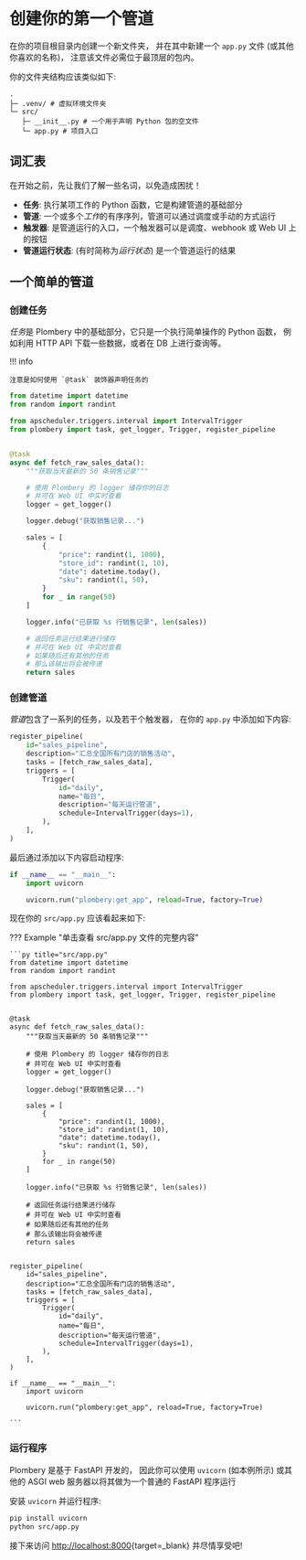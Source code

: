 # 创建你的第一个管道

在你的项目根目录内创建一个新文件夹，
并在其中新建一个 `app.py` 文件 (或其他你喜欢的名称)，
注意该文件必需位于最顶层的包内。

你的文件夹结构应该类似如下:

``` { .sh .no-copy }
.
├─ .venv/ # 虚拟环境文件夹
└─ src/
   ├─ __init__.py # 一个用于声明 Python 包的空文件
   └─ app.py # 项目入口
```

## 词汇表

在开始之前，先让我们了解一些名词，以免造成困扰！

* **任务**: 执行某项工作的 Python 函数，它是构建管道的基础部分
* **管道**: 一个或多个*工作*的有序序列，管道可以通过调度或手动的方式运行
* **触发器**: 是管道运行的入口，一个触发器可以是调度、webhook 或 Web UI 上的按钮
* **管道运行状态**: (有时简称为*运行状态*) 是一个管道运行的结果

## 一个简单的管道

### 创建任务

*任务*是 Plombery 中的基础部分，它只是一个执行简单操作的 Python 函数，
例如利用 HTTP API 下载一些数据，或者在 DB 上进行查询等。

!!! info

    注意是如何使用 `@task` 装饰器声明任务的

```py title="src/app.py"
from datetime import datetime
from random import randint

from apscheduler.triggers.interval import IntervalTrigger
from plombery import task, get_logger, Trigger, register_pipeline


@task
async def fetch_raw_sales_data():
    """获取当天最新的 50 条销售记录"""

    # 使用 Plombery 的 logger 储存你的日志
    # 并可在 Web UI 中实时查看
    logger = get_logger()

    logger.debug("获取销售记录...")

    sales = [
        {
            "price": randint(1, 1000),
            "store_id": randint(1, 10),
            "date": datetime.today(),
            "sku": randint(1, 50),
        }
        for _ in range(50)
    ]

    logger.info("已获取 %s 行销售记录", len(sales))

    # 返回任务运行结果进行储存
    # 并可在 Web UI 中实时查看
    # 如果随后还有其他的任务
    # 那么该输出将会被传递
    return sales
```

### 创建管道

*管道*包含了一系列的任务，以及若干个触发器，
在你的 `app.py` 中添加如下内容:

```py title="src/app.py"
register_pipeline(
    id="sales_pipeline",
    description="汇总全国所有门店的销售活动",
    tasks = [fetch_raw_sales_data],
    triggers = [
        Trigger(
            id="daily",
            name="每日",
            description="每天运行管道",
            schedule=IntervalTrigger(days=1),
        ),
    ],
)
```

最后通过添加以下内容启动程序:

```py title="src/app.py"
if __name__ == "__main__":
    import uvicorn

    uvicorn.run("plombery:get_app", reload=True, factory=True)
```

现在你的 `src/app.py` 应该看起来如下:

??? Example "单击查看 src/app.py 文件的完整内容"

    ```py title="src/app.py"
    from datetime import datetime
    from random import randint

    from apscheduler.triggers.interval import IntervalTrigger
    from plombery import task, get_logger, Trigger, register_pipeline


    @task
    async def fetch_raw_sales_data():
        """获取当天最新的 50 条销售记录"""

        # 使用 Plombery 的 logger 储存你的日志
        # 并可在 Web UI 中实时查看
        logger = get_logger()

        logger.debug("获取销售记录...")

        sales = [
            {
                "price": randint(1, 1000),
                "store_id": randint(1, 10),
                "date": datetime.today(),
                "sku": randint(1, 50),
            }
            for _ in range(50)
        ]

        logger.info("已获取 %s 行销售记录", len(sales))
    
        # 返回任务运行结果进行储存
        # 并可在 Web UI 中实时查看
        # 如果随后还有其他的任务
        # 那么该输出将会被传递
        return sales


    register_pipeline(
        id="sales_pipeline",
        description="汇总全国所有门店的销售活动",
        tasks = [fetch_raw_sales_data],
        triggers = [
            Trigger(
                id="daily",
                name="每日",
                description="每天运行管道",
                schedule=IntervalTrigger(days=1),
            ),
        ],
    )

    if __name__ == "__main__":
        import uvicorn

        uvicorn.run("plombery:get_app", reload=True, factory=True)

    ```

### 运行程序

Plombery 是基于 FastAPI 开发的， 
因此你可以使用 `uvicorn` (如本例所示) 或其他的 ASGI web 服务器以将其做为一个普通的 FastAPI
程序运行

安装 `uvicorn` 并运行程序:

```sh
pip install uvicorn
python src/app.py
```

接下来访问 [http://localhost:8000](http://localhost:8000){target=_blank} 并尽情享受吧!

